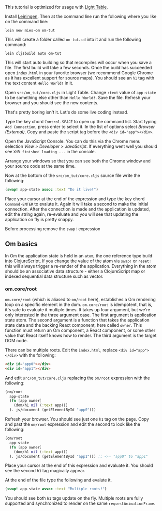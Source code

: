 This tutorial is optimized for usage with
[Light Table](http://www.lighttable.com/).

Install [Leiningen](http://leiningen.org). Then at the command line
run the following where you like on the command line:

```
lein new mies-om om-tut
```

This will create a folder called `om-tut`. `cd` into it and run the
following command:

```
lein cljsbuild auto om-tut
```

This will start auto building so that recompiles will occur when you
save a file. The first build will take a few seconds. Once the build
has succeeded open `index.html` in your favorite browser (we recommend
Google Chrome as it has excellent support for source maps). You should
see an `h1` tag with the text content `Hello World!` in it.

Open `src/om_tut/core.cljs` in Light Table. Change `:text` value of
`app-state` to be something else other than `Hello World!`. Save the
file. Refresh your browser and you should see the new contents.

That's pretty boring isn't it. Let's do some live coding instead.

Type the key chord `Control-SPACE` to open up the command list. Start
typing `Add Connection`, press enter to select it. In the list of
options select *Browser (External)*. Copy and paste the script tag
before the `<div id="app"></div>`.

Open the JavaScript Console. You can do this via the Chrome menu
selection *View > Developer > JavaScript*. If everything went well you
should see `XHR finished loading ...` in the console.

Arrange your windows so that you can see both the Chrome window and
your source code at the same time.

Now at the bottom of the `src/om_tut/core.cljs` source file write the
following:

```clj
(swap! app-state assoc :text "Do it live!")
```

Place your cursor at the end of the expression and type the key chord
`Command-ENTER` to evalute it. Again it will take a second to make the
initial connection. After the connection is made and the application
is updated, edit the string again, re-evaluate and you will see that
updating the application on fly is pretty snappy.

Before processing remove the `swap!` expression

## Om basics

In Om the application state is held in an `atom`, the one reference
type build into ClojureScript. If you change the value of the atom via
`swap!` or `reset!` this will always trigger a re-render of the
application. Everything in the atom should be an associative data
structure - either a ClojureScript map or indexed sequential data
structure such as vector.

### om.core/root

`om.core/root` (which is aliased to `om/root` here), establishes a
Om rendering loop on a specific element in the dom. `om.core/root` is
idempotent, that is, it's safe to evaluate it multiple times. It takes
up four argument, but we're only interested in the three argument
case. The first argument is application state atom. The second
argument is a function that takes the application state data and the
backing React component, here called `owner`. This function must
return an Om component, a React component, or some other value that
React itself knows how to render. The third argument is the target DOM
node.

There can be multiple roots. Edit the `index.html`, replace `<div
id="app"></div>` with the following:

```html
<div id="app0"></div>
<div id="app1"></div>
```

And edit `src/om_tut/core.cljs` replacing the `om/root` expression
with the following:

```clj
(om/root
  app-state
  (fn [app owner]
    (dom/h1 nil (:text app)))
  (. js/document (getElementById "app0")))
```

Refresh your browser. You should see just one `h1` tag on the
page. Copy and past the `om/root` expression and edit the second
to look like the following:

```clj
(om/root
  app-state
  (fn [app owner]
    (dom/h1 nil (:text app)))
  (. js/document (getElementById "app1"))) ;; <-- "app0" to "app1"
```

Place your cursor at the end of this expression and evaluate it. You
should see the second `h1` tag magically appear.

At the end of the file type the following and evalute it.

```clj
(swap! app-state assoc :text "Multiple roots!")
```

You should see both `h1` tags update on the fly. Multiple roots are
fully supported and synchronized to render on the same
`requestAnimationFrame`.
